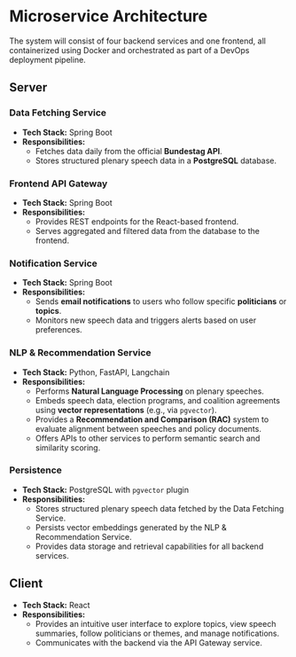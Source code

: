 # Microservice Architecture

The system will consist of four backend services and one frontend, all containerized using Docker and orchestrated as
part of a DevOps deployment pipeline.

## Server

### Data Fetching Service

- **Tech Stack:** Spring Boot
- **Responsibilities:**
    - Fetches data daily from the official **Bundestag API**.
    - Stores structured plenary speech data in a **PostgreSQL** database.

### Frontend API Gateway

- **Tech Stack:** Spring Boot
- **Responsibilities:**
    - Provides REST endpoints for the React-based frontend.
    - Serves aggregated and filtered data from the database to the frontend.

### Notification Service

- **Tech Stack:** Spring Boot
- **Responsibilities:**
    - Sends **email notifications** to users who follow specific **politicians** or **topics**.
    - Monitors new speech data and triggers alerts based on user preferences.

### NLP & Recommendation Service

- **Tech Stack:** Python, FastAPI, Langchain
- **Responsibilities:**
    - Performs **Natural Language Processing** on plenary speeches.
    - Embeds speech data, election programs, and coalition agreements using **vector representations** (e.g., via
      `pgvector`).
    - Provides a **Recommendation and Comparison (RAC)** system to evaluate alignment between speeches and policy
      documents.
    - Offers APIs to other services to perform semantic search and similarity scoring.

### Persistence
-   **Tech Stack:** PostgreSQL with `pgvector` plugin
-   **Responsibilities:**
    -   Stores structured plenary speech data fetched by the Data Fetching Service.
    -   Persists vector embeddings generated by the NLP & Recommendation Service.
    -   Provides data storage and retrieval capabilities for all backend services.


## Client

- **Tech Stack:** React
- **Responsibilities:**
    - Provides an intuitive user interface to explore topics, view speech summaries, follow politicians or themes, and
      manage notifications.
    - Communicates with the backend via the API Gateway service.